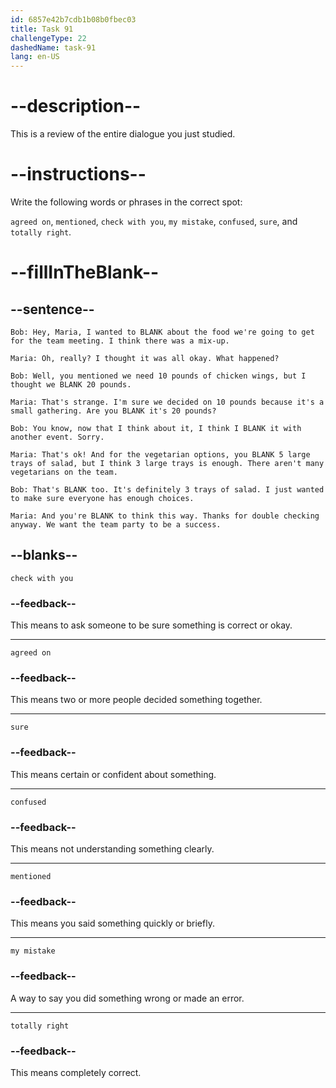 ```yaml
---
id: 6857e42b7cdb1b08b0fbec03
title: Task 91
challengeType: 22
dashedName: task-91
lang: en-US
---
```


<!-- REVIEW -->

# --description--

This is a review of the entire dialogue you just studied.

# --instructions--

Write the following words or phrases in the correct spot:

`agreed on`, `mentioned`, `check with you`, `my mistake`, `confused`, `sure`, and `totally right`.

# --fillInTheBlank--

## --sentence--

`Bob: Hey, Maria, I wanted to BLANK about the food we're going to get for the team meeting. I think there was a mix-up.`

`Maria: Oh, really? I thought it was all okay. What happened?`

`Bob: Well, you mentioned we need 10 pounds of chicken wings, but I thought we BLANK 20 pounds.`

`Maria: That's strange. I'm sure we decided on 10 pounds because it's a small gathering. Are you BLANK it's 20 pounds?`

`Bob: You know, now that I think about it, I think I BLANK it with another event. Sorry.`

`Maria: That's ok! And for the vegetarian options, you BLANK 5 large trays of salad, but I think 3 large trays is enough. There aren't many vegetarians on the team.`

`Bob: That's BLANK too. It's definitely 3 trays of salad. I just wanted to make sure everyone has enough choices.`

`Maria: And you're BLANK to think this way. Thanks for double checking anyway. We want the team party to be a success.`

## --blanks--

`check with you`

### --feedback--

This means to ask someone to be sure something is correct or okay.

---

`agreed on`

### --feedback--

This means two or more people decided something together.

---

`sure`

### --feedback--

This means certain or confident about something.

---

`confused`

### --feedback--

This means not understanding something clearly.

---

`mentioned`

### --feedback--

This means you said something quickly or briefly.

---

`my mistake`

### --feedback--

A way to say you did something wrong or made an error.

---

`totally right`

### --feedback--

This means completely correct.
